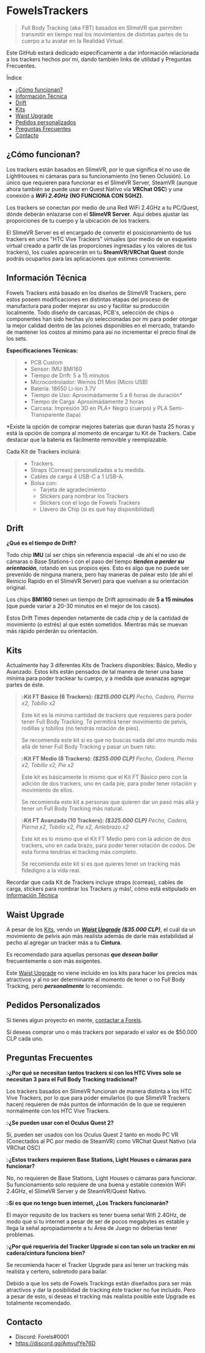 # FowelsTrackers

> Full Body Tracking (aka FBT) basados en SlimeVR que permiten transmitir en tiempo real los movimientos de distintas partes de tu cuerpo a tu avatar en la Realidad Virtual.

Este GitHub estará dedicado específicamente a dar información relacionada a los trackers hechos por mi, dando también links de utilidad y Preguntas Frecuentes.

Índice
- [¿Cómo funcionan?](https://github.com/Fowels/FowelsTrackers/edit/main/README.md#c%C3%B3mo-funcionan)
- [Información Técnica](https://github.com/Fowels/FowelsTrackers/edit/main/README.md#informaci%C3%B3n-t%C3%A9cnica)
- [Drift](https://github.com/Fowels/FowelsTrackers/edit/main/README.md#drift)
- [Kits](https://github.com/Fowels/FowelsTrackers/edit/main/README.md#kits)
- [Waist Upgrade](https://github.com/Fowels/FowelsTrackers/edit/main/README.md#waist-upgrade)
- [Pedidos personalizados](https://github.com/Fowels/FowelsTrackers/edit/main/README.md#pedidos-personalizados)
- [Preguntas Frecuentes](https://github.com/Fowels/FowelsTrackers/edit/main/README.md#preguntas-frecuentes)
- [Contacto](https://github.com/Fowels/FowelsTrackers/edit/main/README.md#contacto)

## ¿Cómo funcionan?

Los trackers están basados en SlimeVR, por lo que significa el no uso de LightHouses ni cámaras para su funcionamiento (no tienen Oclusión). Lo único que requieren para funcionar es el SlimeVR Server, SteamVR (aunque ahora también se puede usar en Quest Nativo vía **VRChat OSC**) y una conexión a ***WiFi 2.4GHz*** **(NO FUNCIONA CON 5GHZ)**.

Los trackers se conectan por medio de una Red WiFi 2.4GHz a tu PC/Quest, dónde deberán enlazarse con el **SlimeVR Server**. Aquí debes ajustar las proporciones de tu cuerpo y la ubicación de los trackers.

El SlimeVR Server es el encargado de convertir el posicionamiento de tus trackers en unos "HTC Vive Trackers" virtuales (por medio de un esqueleto virtual creado a partir de las proporciones ingresadas y los valores de tus trackers), los cuales aparecerán en tu **SteamVR/VRChat Quest** donde podrás ocuparlos para las aplicaciones que estimes conveniente.


## Información Técnica

Fowels Trackers está basado en los diseños de SlimeVR Trackers, pero estos poseen modificaciones en distintas etapas del proceso de manufactura para poder mejorar su uso y facilitar su producción localmente. Todo diseño de carcasas, PCB's, selección de chips o componentes han sido hechas y/o seleccionadas por mi para poder otorgar la mejor calidad dentro de las pciones disponibles en el mercado, tratando de mantener los costos al mínimo para así no incrementar el precio final de los sets.

**Especificaciones Técnicas:**
>- PCB Custom
>- Sensor: IMU BMI160
>- Tiempo de Drift: 5 a 15 minutos
>- Microcontrolador: Wemos D1 Mini (Micro USB)
>- Batería: 18650 Li-Ion 3.7V
>- Tiempo de Uso: Aproximádamente 5 a 6 horas de duración*
>- Tiempo de Carga: Aproximádamente 2 horas
>- Carcasa: Impresión 3D en PLA+ Negro (cuerpo) y PLA Semi-Transparente (tapa)

*Existe la opción de comprar mejores baterías que duran hasta 25 horas y está la opción de compra al momento de encargar tu Kit de Trackers.
Cabe destacar que la batería es fácilmente removible y reemplazable.

Cada Kit de Trackers incluirá:

> - Trackers.
> - Straps (Correas) personalizadas a tu medida.
> - Cables de carga 4 USB-C a 1 USB-A.
> - Bolsa con:
>   - Tarjeta de agradecimiento
>   - Stickers para nombrar los Trackers
>   - Stickers con el logo de Fowels Trackers
>   - Llavero de Chip (si es que hay disponibilidad)

## Drift

**¿Qué es el tiempo de Drift?**

Todo chip **IMU** (al ser chips sin referencia espacial -de ahí el no uso de cámaras o Base Stations-) con el paso del tiempo ***tienden a perder su orientación***, rotando en sus propios ejes. Esto es algo que no puede ser prevenido de ninguna manera, pero hay maneras de palear esto (de ahí el Reinicio Rapido en el SlimeVR Server) para que vuelvan a su orientación original.

Los chips **BMI160** tienen un tiempo de Drift aproximado de **5 a 15 minutos** (que puede variar a 20-30 minutos en el mejor de los casos). 

Estos Drift Times dependen netamente de cada chip y de la cantidad de movimiento (o estrés) al que estén sometidos. Mientras más se muevan más rápido perderán su orientación.

## Kits

Actualmente hay 3 diferentes Kits de Trackers disponibles: Básico, Medio y Avanzado. Estos kits están pensados de tal manera de tener una base mínima para poder trackear tu cuerpo, y a medida que avanazas agregar partes de éste.

> **჻Kit FT Básico (6 Trackers): *($215.000 CLP)***
> *Pecho, Cadera, Pierna x2, Tobillo x2*
> 
> Este kit es la mínima cantidad de trackers que requieres para poder tener Full Body Tracking. Te permitirá tener movimiento de pelvis, rodillas y tobillos (no tendrás rotación de pies).
> 
> Se recomienda este kit si es que no buscas nada del otro mundo más allá de tener Full Body Tracking y pasar un buen rato.

> **჻Kit FT Medio (8 Trackers): *($255.000 CLP)***
> *Pecho, Cadera, Pierna x2, Tobillo x2, Pie x2*
> 
> Este kit es básicamente lo mismo que el Kit FT Básico pero con la adición de dos trackers, uno en cada pie, para poder tener rotación y movimiento de ellos.
> 
> Se recomienda este kit a personas que quieren dar un pasó más allá y tener un Full Body Tracking más natural.

> **჻Kit FT Avanzado (10 Trackers): *($325.000 CLP)***
> *Pecho, Cadera, Pierna x2, Tobillo x2, Pie x2, Antebrazo x2*
> 
> Este kit es lo mismo que el Kit FT Medio pero con la adición de dos trackers, uno en cada brazo, para poder tener rotación de codos. De esta forma tendrías el tracking más completo.
> 
> Se recomienda este kit si es que quieres tener un tracking más fidedigno a la vida real.

Recordar que cada Kit de Trackers incluye straps (correas), cables de carga, stickers para nombrar los Trackers ¡y más!, cómo está estipulado en [Información Técnica](https://github.com/Fowels/FowelsTrackers/edit/main/README.md#informaci%C3%B3n-t%C3%A9cnica)

## Waist Upgrade

A pesar de los [Kits](https://github.com/Fowels/FowelsTrackers/edit/main/README.md#kits), vendo un ***[Waist Upgrade](https://github.com/Fowels/FowelsTrackers/edit/main/README.md#waist-upgrade) ($35.000 CLP)***, el cuál da un movimiento de pelvis aún más realista además de darle más estabilidad al pecho al agregar un tracker más a tu **Cintura**.

Es recomendado para aquellas personas ***que desean bailar*** frecuentemente o son más exigentes.

Este [Waist Upgrade](https://github.com/Fowels/FowelsTrackers/edit/main/README.md#waist-upgrade) no viene incluido en los kits para hacer los precios más atractivos y al no ser determinante al momento de tener o no Full Body Tracking, pero ***personalmente*** lo recomiendo.

## Pedidos Personalizados

Si tienes algun proyecto en mente, [contactar a Forels](https://github.com/Fowels/FowelsTrackers/edit/main/README.md#contacto).

Si deseas comprar uno o más trackers por separado el valor es de $50.000 CLP cada uno.

## Preguntas Frecuentes

**჻¿Por qué se necesitan tantos trackers si con los HTC Vives solo se necesitan 3 para el Full Body Tracking tradicional?**

Los trackers basados en SlimeVR funcionan de manera distinta a los HTC Vive Trackers, por lo que para poder emularlos (lo que SlimeVR Trackers hacen) requieren de más puntos de información de lo que se requieren normalmente con los HTC Vive Trackers.

**჻¿Se pueden usar con el Oculus Quest 2?**

Si, pueden ser usados con los Oculus Quest 2 tanto en modo PC VR (Conectados al PC por medio de SteamVR) como VRChat Quest Nativo (vía VRChat OSC)

**჻¿Estos trackers requieren Base Stations, Light Houses o cámaras para funcionar?**

No, no requieren de Base Stations, Light Houses o cámaras para funcionar. Su funcionamiento solo requiere de una buena y estable conexión WiFi 2.4GHz, el SlimeVR Server y de SteamVR/Quest Nativo.

**჻Si es que no tengo buen internet, ¿Los Trackers funcionarán?**

El mayor requisito de los trackers es tener buena señal Wifi 2.4GHz, de modo que si tu internet a pesar de ser de pocos megabytes es estable y llega la señal apropiadamente a tu Área de Juego no deberías tener problemas.

**჻¿Por qué requeriría del Tracker Upgrade si con tan solo un tracker en mi cadera/cintura funciona bien?**

Se recomienda hacer el Tracker Upgrade para así tener un tracking más realista y certero, sobretodo para bailar.

Debido a que los sets de Fowels Trackings están diseñados para ser más atractivos y dar la posibilidad de tracking éste tracker no fue incluido. Pero a pesar de esto, si deseas el tracking más realista posible este Upgrade es totalmente recomendado.

## Contacto
- Discord: Forels#0001
- https://discord.gg/AmvufYe76D
